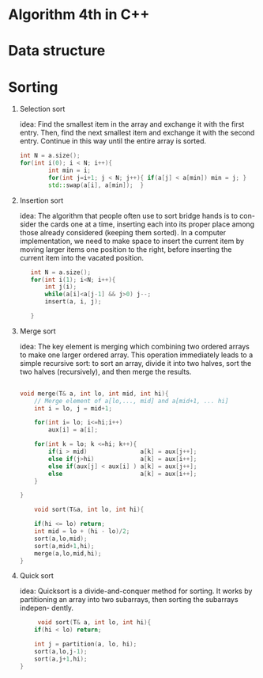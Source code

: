 # Algorithm 4th in C++ 

# Data structure 


# Sorting
1. Selection sort

    idea: Find the smallest item in the array and exchange it with the first entry. Then, find the next smallest item and exchange it with the second         entry. Continue in this way until the entire array is sorted. 
    ```cpp
    int N = a.size();
    for(int i(0); i < N; i++){
            int min = i;
            for(int j=i+1; j < N; j++){ if(a[j] < a[min]) min = j; }
            std::swap(a[i], a[min]);  }
    ```
    

3. Insertion sort
    
    idea: The algorithm that people often use to sort bridge hands is to con- sider the cards one at a time, inserting each into its proper place among those already considered (keeping them sorted). In a computer implementation, we need to make space to insert the current item by moving larger items one position to the right, before inserting the current item into the vacated position.
     ```cpp
        int N = a.size();
        for(int i(1); i<N; i++){
            int j(i);
            while(a[i]<a[j-1] && j>0) j--;
            insert(a, i, j);

        }
    ```
    
4. Merge sort

    idea: The key element is merging which combining two ordered arrays to make one larger ordered array. This operation immediately leads to a simple recursive sort: to sort an array, divide it into two halves, sort the two halves (recursively), and then merge the results.
    ```cpp
      
    void merge(T& a, int lo, int mid, int hi){
        // Merge element of a[lo,..., mid] and a[mid+1, ... hi]
        int i = lo, j = mid+1;

        for(int i= lo; i<=hi;i++)
            aux[i] = a[i];

        for(int k = lo; k <=hi; k++){
            if(i > mid)               a[k] = aux[j++];
            else if(j>hi)             a[k] = aux[i++];
            else if(aux[j] < aux[i] ) a[k] = aux[j++];
            else                      a[k] = aux[i++];
        }

    }
    
        void sort(T&a, int lo, int hi){

        if(hi <= lo) return;
        int mid = lo + (hi - lo)/2;
        sort(a,lo,mid);
        sort(a,mid+1,hi);
        merge(a,lo,mid,hi);
    }
    
    ```

5. Quick sort

    idea: Quicksort is a divide-and-conquer method for sorting. It works by partitioning an array into two subarrays, then sorting the subarrays indepen- dently.
    
    ```cpp
         void sort(T& a, int lo, int hi){
        if(hi < lo) return;

        int j = partition(a, lo, hi);
        sort(a,lo,j-1);
        sort(a,j+1,hi);
    }
    ```
